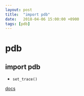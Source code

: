 ```yaml
---
layout: post
title:  "import pdb"
date:   2018-04-06 15:00:00 +0900
tags: [pdb]
---
```


# pdb

## import pdb


- `set_trace()`


[docs](https://docs.python.org/3.6/library/pdb.html)
